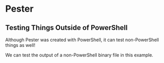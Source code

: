 # Pester

## Testing Things Outside of PowerShell

Although Pester was created with PowerShell, it can test non-PowerShell things as well!

We can test the output of a non-PowerShell binary file in this example.